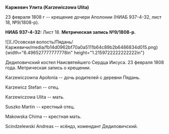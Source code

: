 **Каржевич Улита (Karzewiczowa Ulita)**

23 февраля 1808 г -- крещение дочери Аполонии (НИАБ 937-4-32, лист 18,
№9/1808-р).

**НИАБ 937-4-32:** Лист 18. **Метрическая запись №9/1808-р.**

![](./Осовская волость/Пядань/Каржевичи/media/fb14d0962bf70a0a5111b64c89b2b6486834d015.png){width="6.496527777777778in"
height="1.2159722222222222in"}

Дедиловичский костел Наисвятейшего Сердца Иисуса. 23 февраля 1808 года.
Метрическая запись о крещении.

Karzewiczowna Apołonia -- дочь родителей с деревни Пядань.

Karzewicz Stefan -- отец.

Karzewiczowa Ulita -- мать.

Suszko Martin -- крестный отец.

Makowska Chima -- крестная мать.

Scindzelewski Andreas -- ксёндз, комендант Дедиловичский.
